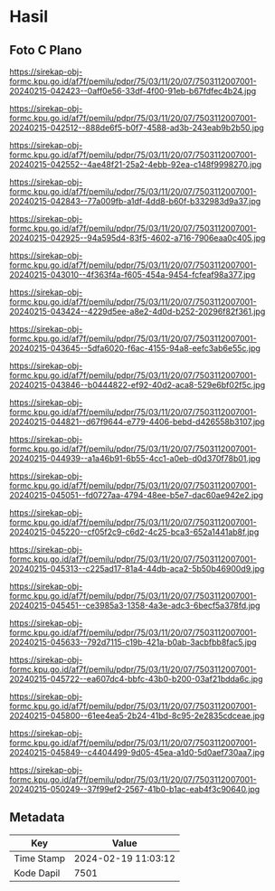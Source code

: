 # Hasil

## Foto C Plano

https://sirekap-obj-formc.kpu.go.id/af7f/pemilu/pdpr/75/03/11/20/07/7503112007001-20240215-042423--0aff0e56-33df-4f00-91eb-b67fdfec4b24.jpg

https://sirekap-obj-formc.kpu.go.id/af7f/pemilu/pdpr/75/03/11/20/07/7503112007001-20240215-042512--888de6f5-b0f7-4588-ad3b-243eab9b2b50.jpg

https://sirekap-obj-formc.kpu.go.id/af7f/pemilu/pdpr/75/03/11/20/07/7503112007001-20240215-042552--4ae48f21-25a2-4ebb-92ea-c148f9998270.jpg

https://sirekap-obj-formc.kpu.go.id/af7f/pemilu/pdpr/75/03/11/20/07/7503112007001-20240215-042843--77a009fb-a1df-4dd8-b60f-b332983d9a37.jpg

https://sirekap-obj-formc.kpu.go.id/af7f/pemilu/pdpr/75/03/11/20/07/7503112007001-20240215-042925--94a595d4-83f5-4602-a716-7906eaa0c405.jpg

https://sirekap-obj-formc.kpu.go.id/af7f/pemilu/pdpr/75/03/11/20/07/7503112007001-20240215-043010--4f363f4a-f605-454a-9454-fcfeaf98a377.jpg

https://sirekap-obj-formc.kpu.go.id/af7f/pemilu/pdpr/75/03/11/20/07/7503112007001-20240215-043424--4229d5ee-a8e2-4d0d-b252-20296f82f361.jpg

https://sirekap-obj-formc.kpu.go.id/af7f/pemilu/pdpr/75/03/11/20/07/7503112007001-20240215-043645--5dfa6020-f6ac-4155-94a8-eefc3ab6e55c.jpg

https://sirekap-obj-formc.kpu.go.id/af7f/pemilu/pdpr/75/03/11/20/07/7503112007001-20240215-043846--b0444822-ef92-40d2-aca8-529e6bf02f5c.jpg

https://sirekap-obj-formc.kpu.go.id/af7f/pemilu/pdpr/75/03/11/20/07/7503112007001-20240215-044821--d67f9644-e779-4406-bebd-d426558b3107.jpg

https://sirekap-obj-formc.kpu.go.id/af7f/pemilu/pdpr/75/03/11/20/07/7503112007001-20240215-044939--a1a46b91-6b55-4cc1-a0eb-d0d370f78b01.jpg

https://sirekap-obj-formc.kpu.go.id/af7f/pemilu/pdpr/75/03/11/20/07/7503112007001-20240215-045051--fd0727aa-4794-48ee-b5e7-dac60ae942e2.jpg

https://sirekap-obj-formc.kpu.go.id/af7f/pemilu/pdpr/75/03/11/20/07/7503112007001-20240215-045220--cf05f2c9-c6d2-4c25-bca3-652a1441ab8f.jpg

https://sirekap-obj-formc.kpu.go.id/af7f/pemilu/pdpr/75/03/11/20/07/7503112007001-20240215-045313--c225ad17-81a4-44db-aca2-5b50b46900d9.jpg

https://sirekap-obj-formc.kpu.go.id/af7f/pemilu/pdpr/75/03/11/20/07/7503112007001-20240215-045451--ce3985a3-1358-4a3e-adc3-6becf5a378fd.jpg

https://sirekap-obj-formc.kpu.go.id/af7f/pemilu/pdpr/75/03/11/20/07/7503112007001-20240215-045633--792d7115-c19b-421a-b0ab-3acbfbb8fac5.jpg

https://sirekap-obj-formc.kpu.go.id/af7f/pemilu/pdpr/75/03/11/20/07/7503112007001-20240215-045722--ea607dc4-bbfc-43b0-b200-03af21bdda6c.jpg

https://sirekap-obj-formc.kpu.go.id/af7f/pemilu/pdpr/75/03/11/20/07/7503112007001-20240215-045800--61ee4ea5-2b24-41bd-8c95-2e2835cdceae.jpg

https://sirekap-obj-formc.kpu.go.id/af7f/pemilu/pdpr/75/03/11/20/07/7503112007001-20240215-045849--c4404499-9d05-45ea-a1d0-5d0aef730aa7.jpg

https://sirekap-obj-formc.kpu.go.id/af7f/pemilu/pdpr/75/03/11/20/07/7503112007001-20240215-050249--37f99ef2-2567-41b0-b1ac-eab4f3c90640.jpg


## Metadata

| Key        | Value               |
| ---------- | ------------------- |
| Time Stamp | 2024-02-19 11:03:12 |
| Kode Dapil | 7501                |



